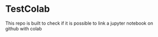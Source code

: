 # TestColab
This repo is built to check if it is possible to link a jupyter notebook on github with colab
